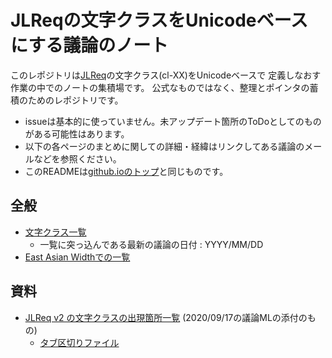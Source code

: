 # JLReqの文字クラスをUnicodeベースにする議論のノート

このレポジトリは[JLReq](https://w3c.github.io/jlreq/)の文字クラス(cl-XX)をUnicodeベースで
定義しなおす作業の中でのノートの集積場です。
公式なものではなく、整理とポインタの蓄積のためのレポジトリです。

* issueは基本的に使っていません。未アップデート箇所のToDoとしてのものがある可能性はあります。
* 以下の各ページのまとめに関しての詳細・経緯はリンクしてある議論のメールなどを参照ください。
* このREADMEは[github.ioのトップ](https://himorin.github.io/jlreq-unicode-notes/)と同じものです。

## 全般

* [文字クラス一覧](AllClasses.md)
  * 一覧に突っ込んである最新の議論の日付 : YYYY/MM/DD
* [East Asian Widthでの一覧](EAW.md)

## 資料

* [JLReq v2 の文字クラスの出現箇所一覧](references/jlreq-cl-check-202009.html) (2020/09/17の議論MLの添付のもの)
  * [タブ区切りファイル](references/jlreq-cl-check-202009.tsv)

